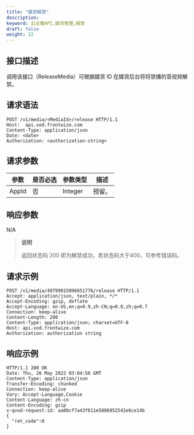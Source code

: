 ```yaml
---
title: "媒资解禁"
description: 
keyword: 云点播API,媒资管理,解禁
draft: false
weight: 22
---
```


## 接口描述

调用该接口（ReleaseMedia）可根据媒资 ID 在媒资后台将将禁播的音视频解禁。

## 请求语法

```
POST /v1/media/<MediaId>/release HTTP/1.1
Host:  api.vod.frontwize.com
Content-Type: application/json
Date: <date>
Authorization: <authorization-string>
```

## 请求参数

| 参数  | 是否必选 | 参数类型 | 描述   |
| ----- | -------- | -------- | ------ |
| AppId | 否       | Integer  | 预留。 |

## 响应参数

N/A

> **说明**
>
> 返回状态码 200 即为解禁成功，若状态码大于400，可参考错误码。

## 请求示例

```
POST /v1/media/49799015096651776/release HTTP/1.1
Accept: application/json, text/plain, */*
Accept-Encoding: gzip, deflate
Accept-Language: en-US,en;q=0.9,zh-CN;q=0.8,zh;q=0.7
Connection: keep-alive
Content-Length: 200
Content-Type: application/json; charset=UTF-8
Host: api.vod.frontwize.com
Authorization: authorization string
```

## 响应示例

```
HTTP/1.1 200 OK
Date: Thu, 26 May 2022 03:04:56 GMT
Content-Type: application/json
Transfer-Encoding: chunked
Connection: keep-alive
Vary: Accept-Language,Cookie
Content-Language: zh-cn
Content-Encoding: gzip
x-qvod-request-id: aa08cf7a43f611e5886952542e6ce14b
{
  "ret_code":0
}
```
